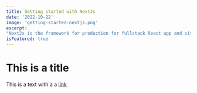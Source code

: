 ```yaml
---
title: Getting started with NextJs
date: '2022-10-22'
image: 'getting-started-nextjs.png'
excerpt:
"NextJs is the framework for production for fullstack React app and sites and also ships with server-side rendering",
isFeatured: true
---
```


# This is a title

This is a text with a a [link](http://wikipedia.com)
